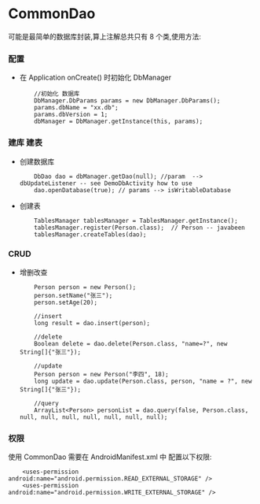 # CommonDao

可能是最简单的数据库封装,算上注解总共只有 8 个类,使用方法:

### 配置
- 在 Application onCreate() 时初始化 DbManager
    ```
        //初始化 数据库
        DbManager.DbParams params = new DbManager.DbParams();
        params.dbName = "xx.db";
        params.dbVersion = 1;
        dbManager = DbManager.getInstance(this, params);
    ```

### 建库 建表
- 创建数据库
    ```
        DbDao dao = dbManager.getDao(null); //param  --> dbUpdateListener -- see DemoDbActivity how to use
        dao.openDatabase(true); // params --> isWritableDatabase
    ```

- 创建表
    ```
        TablesManager tablesManager = TablesManager.getInstance();
        tablesManager.register(Person.class);  // Person -- javabeen
        tablesManager.createTables(dao);
    ```

### CRUD
- 增删改查
    ```
        Person person = new Person();
        person.setName("张三");
        person.setAge(20);

        //insert
        long result = dao.insert(person);

        //delete
        Boolean delete = dao.delete(Person.class, "name=?", new String[]{"张三"});

        //update
        Person person = new Person("李四", 18);
        long update = dao.update(Person.class, person, "name = ?", new String[]{"张三"});

        //query
        ArrayList<Person> personList = dao.query(false, Person.class, null, null, null, null, null, null, null);

    ```
### 权限
使用 CommonDao 需要在 AndroidManifest.xml 中 配置以下权限:
```
    <uses-permission android:name="android.permission.READ_EXTERNAL_STORAGE" />
    <uses-permission android:name="android.permission.WRITE_EXTERNAL_STORAGE" />
```